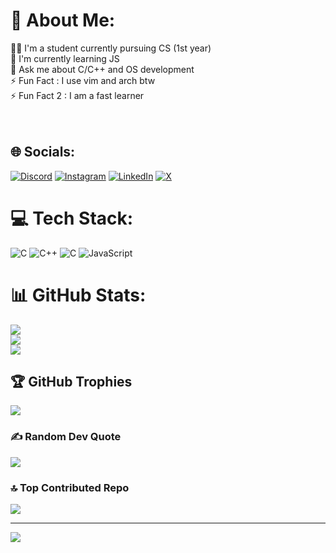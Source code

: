 # 💫 About Me:
🧑‍🎓 I'm a student currently pursuing CS (1st year)<br>📘  I'm currently learning JS<br>💬 Ask me about C/C++ and OS development<br>⚡ Fun Fact : I use vim and arch btw<br>⚡ Fun Fact 2 : I am a fast learner<br> <br><br>


## 🌐 Socials:
[![Discord](https://img.shields.io/badge/Discord-%237289DA.svg?logo=discord&logoColor=white)](https://discord.com/users/897138227570442240) [![Instagram](https://img.shields.io/badge/Instagram-%23E4405F.svg?logo=Instagram&logoColor=white)](https://instagram.com/just_multiply) [![LinkedIn](https://img.shields.io/badge/LinkedIn-%230077B5.svg?logo=linkedin&logoColor=white)](https://linkedin.com/in/just-multiply) [![X](https://img.shields.io/badge/X-black.svg?logo=X&logoColor=white)](https://x.com/just_multiply) 

# 💻 Tech Stack:
![C](https://img.shields.io/badge/c-%2300599C.svg?style=for-the-badge&logo=c&logoColor=white) ![C++](https://img.shields.io/badge/c++-%2300599C.svg?style=for-the-badge&logo=c%2B%2B&logoColor=white) ![C](https://img.shields.io/badge/c-%2300599C.svg?style=for-the-badge&logo=c&logoColor=white) ![JavaScript](https://img.shields.io/badge/javascript-%23323330.svg?style=for-the-badge&logo=javascript&logoColor=%23F7DF1E)
# 📊 GitHub Stats:
![](https://github-readme-stats.vercel.app/api?username=justmultiply&theme=tokyonight&hide_border=true&include_all_commits=true&count_private=true)<br/>
![](https://github-readme-streak-stats.herokuapp.com/?user=justmultiply&theme=tokyonight&hide_border=true)<br/>
![](https://github-readme-stats.vercel.app/api/top-langs/?username=justmultiply&theme=tokyonight&hide_border=true&include_all_commits=true&count_private=true&layout=compact)

## 🏆 GitHub Trophies
![](https://github-profile-trophy.vercel.app/?username=justmultiply&theme=tokyonight&no-frame=true&no-bg=false&margin-w=4)

### ✍️ Random Dev Quote
![](https://quotes-github-readme.vercel.app/api?type=horizontal&theme=tokyonight)

### 🔝 Top Contributed Repo
![](https://github-contributor-stats.vercel.app/api?username=justmultiply&limit=5&theme=tokyonight&combine_all_yearly_contributions=true)

---
[![](https://visitcount.itsvg.in/api?id=justmultiply&icon=1&color=0)](https://visitcount.itsvg.in)

<!-- Proudly created with GPRM ( https://gprm.itsvg.in ) -->
